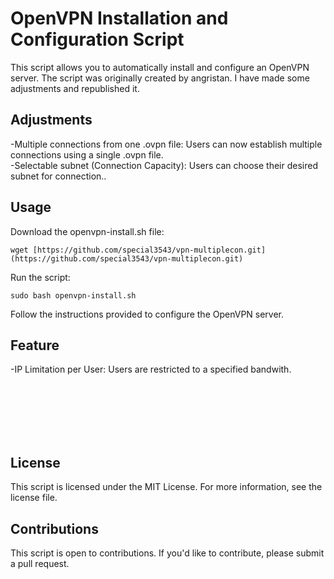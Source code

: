 # OpenVPN Installation and Configuration Script
This script allows you to automatically install and configure an OpenVPN server. The script was originally created by angristan. I have made some adjustments and republished it.
## Adjustments
-Multiple connections from one .ovpn file: Users can now establish multiple connections using a single .ovpn file.<br />
-Selectable subnet (Connection Capacity): Users can choose their desired subnet for connection..


## Usage
Download the openvpn-install.sh file:<br />
```
wget [https://github.com/special3543/vpn-multiplecon.git](https://github.com/special3543/vpn-multiplecon.git)
```
Run the script:<br />
```
sudo bash openvpn-install.sh
```
Follow the instructions provided to configure the OpenVPN server.

## Feature
-IP Limitation per User: Users are restricted to a specified bandwith.




<br />
<br />
<br />
<br />
<br />



## License
This script is licensed under the MIT License. For more information, see the license file.

## Contributions
This script is open to contributions. If you'd like to contribute, please submit a pull request.
